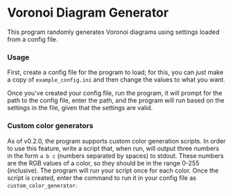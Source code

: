 # Voronoi Diagram Generator
This program randomly generates Voronoi diagrams using settings loaded from a config file.

### Usage
First, create a config file for the program to load; for this, you can just make a copy of `example_config.ini` and then change the values to what you want.

Once you've created your config file, run the program, it will prompt for the path to the config file, enter the path, and the program will run based on the settings in the file, given that the settings are valid.

### Custom color generators
As of v0.2.0, the program supports custom color generation scripts. In order to use this feature, write a script that, when run, will output three numbers in the form `a b c` (numbers separated by spaces) to stdout. These numbers are the RGB values of a color, so they should be in the range 0-255 (inclusive). The program will run your script once for each color. Once the script is created, enter the command to run it in your config file as `custom_color_generator`.
